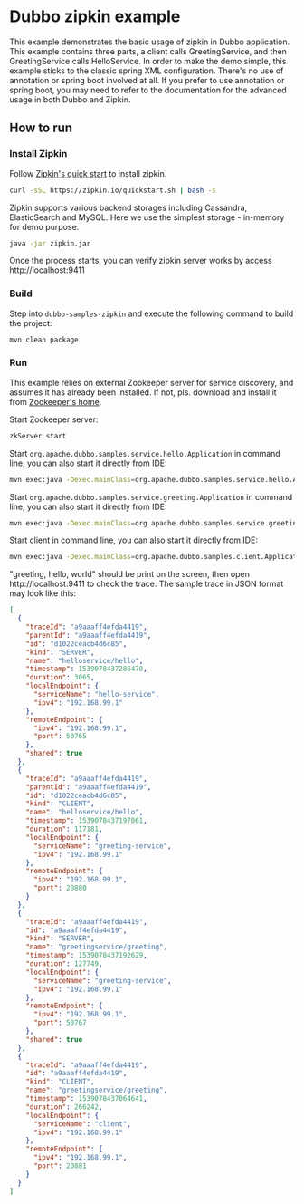 # Dubbo zipkin example

This example demonstrates the basic usage of zipkin in Dubbo application. This example contains three parts, a client calls GreetingService, and then GreetingService calls HelloService. In order to make the demo simple, this example sticks to the classic spring XML configuration. There's no use of annotation or spring boot involved at all. If you prefer to use annotation or spring boot, you may need to refer to the documentation for the advanced usage in both Dubbo and Zipkin.

## How to run

### Install Zipkin

Follow [Zipkin's quick start](https://zipkin.io/pages/quickstart.html) to install zipkin.

```bash
curl -sSL https://zipkin.io/quickstart.sh | bash -s
```

Zipkin supports various backend storages including Cassandra, ElasticSearch and MySQL. Here we use the simplest storage - in-memory for demo purpose.

```bash
java -jar zipkin.jar
```

Once the process starts, you can verify zipkin server works by access http://localhost:9411

### Build

Step into `dubbo-samples-zipkin` and execute the following command to build the project:

```bash
mvn clean package
```

### Run

This example relies on external Zookeeper server for service discovery, and assumes it has already been installed. If not, pls. download and install it from [Zookeeper's home](https://zookeeper.apache.org).

Start Zookeeper server:

```bash
zkServer start
```

Start `org.apache.dubbo.samples.service.hello.Application` in command line, you can also start it directly from IDE:

```bash
mvn exec:java -Dexec.mainClass=org.apache.dubbo.samples.service.hello.Application
```

Start `org.apache.dubbo.samples.service.greeting.Application` in command line, you can also start it directly from IDE:

```bash
mvn exec:java -Dexec.mainClass=org.apache.dubbo.samples.service.greeting.Application
```

Start client in command line, you can also start it directly from IDE:

```bash
mvn exec:java -Dexec.mainClass=org.apache.dubbo.samples.client.Application
```

"greeting, hello, world" should be print on the screen, then open http://localhost:9411 to check the trace. The sample trace in JSON format may look like this:

```json
[
  {
    "traceId": "a9aaaff4efda4419",
    "parentId": "a9aaaff4efda4419",
    "id": "d1022ceacb4d6c85",
    "kind": "SERVER",
    "name": "helloservice/hello",
    "timestamp": 1539078437286470,
    "duration": 3065,
    "localEndpoint": {
      "serviceName": "hello-service",
      "ipv4": "192.168.99.1"
    },
    "remoteEndpoint": {
      "ipv4": "192.168.99.1",
      "port": 50765
    },
    "shared": true
  },
  {
    "traceId": "a9aaaff4efda4419",
    "parentId": "a9aaaff4efda4419",
    "id": "d1022ceacb4d6c85",
    "kind": "CLIENT",
    "name": "helloservice/hello",
    "timestamp": 1539078437197061,
    "duration": 117181,
    "localEndpoint": {
      "serviceName": "greeting-service",
      "ipv4": "192.168.99.1"
    },
    "remoteEndpoint": {
      "ipv4": "192.168.99.1",
      "port": 20880
    }
  },
  {
    "traceId": "a9aaaff4efda4419",
    "id": "a9aaaff4efda4419",
    "kind": "SERVER",
    "name": "greetingservice/greeting",
    "timestamp": 1539078437192629,
    "duration": 127749,
    "localEndpoint": {
      "serviceName": "greeting-service",
      "ipv4": "192.168.99.1"
    },
    "remoteEndpoint": {
      "ipv4": "192.168.99.1",
      "port": 50767
    },
    "shared": true
  },
  {
    "traceId": "a9aaaff4efda4419",
    "id": "a9aaaff4efda4419",
    "kind": "CLIENT",
    "name": "greetingservice/greeting",
    "timestamp": 1539078437064641,
    "duration": 266242,
    "localEndpoint": {
      "serviceName": "client",
      "ipv4": "192.168.99.1"
    },
    "remoteEndpoint": {
      "ipv4": "192.168.99.1",
      "port": 20881
    }
  }
]
```


